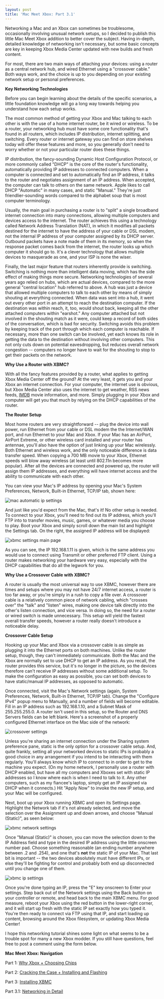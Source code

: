 ```yaml
---
layout: post
title: 'Mac Meet Xbox: Part 3.1'
---
```

Networking a Mac and an Xbox can sometimes be troublesome, occasionally involving unusual network setups, so I decided to publish this little Mac Meet Xbox addition to better cover the subject.  Having in-depth, detailed knowledge of networking isn't necessary, but some basic concepts are key in keeping Xbox Media Center updated with new builds and fresh content.

For most, there are two main ways of attaching your devices: using a router as a central network hub, and wired Ethernet using a "crossover cable."  Both ways work, and the choice is up to you depending on your existing network setup or personal preferences.

**Key Networking Technologies**

Before you can begin learning about the details of the specific scenarios, a little foundation knowledge will go a long way towards helping you understand how each setup works.

The most common method of getting your Xbox and Mac talking to each other is with the use of a home internet router, be it wired or wireless.  To be a router, your networking hub must have some core functionality that's found in all routers, which includes IP distribution, internet splitting, and switching.  Every router or internet gateway you can find on store shelves today will offer these features and more, so you generally don't need to worry whether or not your particular router does these things.

IP distribution, the fancy-sounding Dynamic Host Configuration Protocol, or more commonly called "DHCP" is the core of the router's functionality, automatically providing IP addresses to connected computers.  When a computer is connected and set to automatically find an IP address, it talks to the router and negotiates assignment of an IP address.  When accepted, the computer can talk to others on the same network.  Apple likes to call DHCP "Automatic" in many cases, and static "Manual."  They're just friendlier-sounding words compared to the alphabet soup that is most computer terminology.

Usually, the main goal in purchasing a router is to "split" a single broadband internet connection into many connections, allowing multiple computers and devices access to the internet.  The router achieves this using a technology called Network Address Translation (NAT), in which it modifies all packets destined for the internet to have the address of your cable or DSL modem, not the internal IP address of your computer assigned by its DHCP server.  Outbound packets have a note made of them in its memory, so when the response packet comes back from the internet, the router looks up which computer it should go to.  It's a clever technology that allows multiple devices to masquerade as one, and your ISP is none the wiser.

Finally, the last major feature that routers inherently provide is switching.  Switching is nothing more than intelligent data moving, which has the side effect of making things more secure.  Networking technologies of several years ago relied on hubs, which are actual devices, compared to the more general "central location" hub referred to above.  A hub was just a device that allowed multiple computers to talk to each other by means of simply shouting at everything connected.  When data was sent into a hub, it went out every other port in an attempt to reach the destination computer.  If the destination was within reach, it, too, would shout back, keeping all the other attached computers within "earshot."  Any computer attached but not involved in the shouting match as it were, could keep a record of both sides of the conversation, which is bad for security.  Switching avoids this problem by keeping track of the port through which each computer is reachable.  If necessary, more than one switch can be involved, yet each knows its role in getting the data to the destination without involving other computers.  This not only cuts down on potential eavesdropping, but reduces overall network congestion -- computers no longer have to wait for the shouting to stop to get their packets on the network.

**Why Use a Router with XBMC?**

With all the fancy features provided by a router, what applies to getting Xbox Media Center off the ground?  At the very least, it gets you and your Xbox an internet connection.  For your computer, the internet use is obvious, but Xbox Media Center also uses the internet to get weather, RSS news feeds, [IMDB](http://www.imdb.com) movie information, and more.  Simply plugging in your Xbox and computer will get you that much by relying on the DHCP capabilities of the router.

**The Router Setup**

Most home routers are very straightforward -- plug the device into wall power, run Ethernet from your cable or DSL modem the the Internet/WAN port, and run Ethernet to your Mac and Xbox.  If your Mac has an AirPort, AirPort Extreme, or other wireless card installed and your router has antennae, you'll also have the option of just linking up your Mac wirelessly.  Both Ethernet and wireless work, and the only noticeable difference is data transfer speed.  When copying a 700 MB movie to your Xbox, Ethernet speeds will blow away wireless (at least until 802.11n becomes more popular).  After all the devices are connected and powered up, the router will assign them IP addresses, and everything will have internet access and the ability to communicate with each other.

You can view your Mac's IP address by opening your Mac's System Preferences, Network, Built-in Ethernet, TCP/IP tab, shown here:

![mac automatic ip settings](/static/automatic_mac.jpg)

And just like you'd expect from the Mac, that's it!  No other setup is needed.  To connect to your Xbox, you'll need to find out its IP address, which you'll FTP into to transfer movies, music, games, or whatever media you choose to play.  Boot your Xbox and simply scroll down the main list and highlight the Settings tab.  On the right, the assigned IP address will be displayed:

![xbmc settings main page](/static/xbmc_settings_main.jpg)

As you can see, the IP 192.168.1.11 is given, which is the same address you would use to connect using Transmit or other preferred FTP client.  Using a router makes networking your hardware very easy, especially with the DHCP capabilities that do all the legwork for you.

**Why Use a Crossover Cable with XBMC?**

A router is usually the most universal way to use XBMC, however there are times and setups where you may not have 24/7 internet access, a router is too far away, or you're simply in a rush to copy a file over.  A crossover cable is a relatively common piece of network cabling, which "crosses over" the "talk" and "listen" wires, making one device talk directly into the other's listen connection, and vice versa.  In doing so, the need for a router or wired switch is made unnecessary.  This setup will yield the fastest overall transfer speeds, however a router really doesn't introduce a noticeable delay.

**Crossover Cable Setup**

Hooking up your Mac and Xbox via a crossover cable is as simple as plugging it into the Ethernet ports on both machines.  Unlike the router setup, though, they can't immediately communicate.  Both the Mac and the Xbox are normally set to use DHCP to get an IP address.  As you recall, the router provides this service, but it's no longer in the picture, so the devices therefore can't receive IP addresses without some additional setup.  To make the configuration as easy as possible, you can set both devices to have static/manual IP addresses, as opposed to automatic.

Once connected, visit the Mac's Network settings (again, System Preferences, Network, Built-in Ethernet, TCP/IP tab).  Change the "Configure IPv4" popup menu to Manually, and a number of fields will become editable.  Fill in an IP address such as 192.168.1.10, and a Subnet Mask of 255.255.255.0.  A router isn't used in this setup, so the Router and DNS Servers fields can be left blank.  Here's a screenshot of a properly configured Ethernet interface on the Mac side of the network:

![crossover settings](/static/crossover_mac.jpg)

Unless you're sharing an internet connection under the Sharing system preference pane, static is the only option for a crossover cable setup.  And, quite frankly, setting all your networked devices to static IPs is probably a good choice in any arrangement if you intend to be interacting with them regularly.  You'll always know which IP to connect to in order to get to the machine you expect.  (On my home network, I personally use a router with DHCP enabled, but have all my computers and Xboxes set with static IP addresses so I know where each is when I need to talk to it.  Any other computers, such as my fiancee's laptop, simply get an IP assigned via DHCP when it connects.)  Hit "Apply Now" to invoke the new IP setup, and your Mac will be configured.

Next, boot up your Xbox running XBMC and open its Settings page.  Highlight the Network tab if it's not already selected, and move the selection over the Assignment up and down arrows, and choose "Manual (Static)", as seen below:

![xbmc network settings](/static/xbmc_settings_network.jpg)

Once "Manual (Static)" is chosen, you can move the selection down to the IP Address field and type in the desired IP address using the little onscreen number pad.  Choose something reasonable (an ending number anywhere between .2 and .254), and one that's <b>not</b> the static IP of your Mac.  That last bit is important -- the two devices absolutely must have different IPs, or else they'll be fighting for control and probably both end up disconnected until you change one of them.

![xbmc ip settings](/static/xbmc_settings_ip.jpg)

Once you're done typing an IP, press the "E" key onscreen to Enter your settings.  Step back out of the Network settings using the Back button on your controller or remote, and head back to the main XBMC menu.  For good measure, reboot your Xbox using the red button in the lower-right corner, and it will start up fresh with the static IP set exactly how you typed it.  You're then ready to connect via FTP using that IP, and start loading up content, browsing around the Xbox filesystem, or updating Xbox Media Center!

I hope this networking tutorial shines some light on what seems to be a trouble spot for many a new Xbox modder.  If you still have questions, feel free to post a comment using the form below.

**Mac Meet Xbox: Navigation**

Part 1: [Why Xbox + Choosing Chips](/2006/08/19/mac-meet-xbox-part-1/)

Part 2: [Cracking the Case + Installing and Flashing](/2006/09/09/mac-meet-xbox-part-2/)

Part 3: [Installing XBMC](/2006/12/21/mac-meet-xbox-part-3/)

Part 3.1: [Networking in Detail](/2007/02/11/mac-meet-xbox-part-3-1/)
